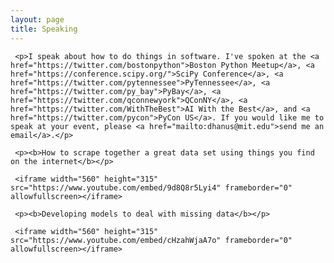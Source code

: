 ```yaml
---
layout: page
title: Speaking 
---
```


<div class="post">
     
     <p>I speak about how to do things in software. I've spoken at the <a href="https://twitter.com/bostonpython">Boston Python Meetup</a>, <a href="https://conference.scipy.org/">SciPy Conference</a>, <a href="https://twitter.com/pytennessee">PyTennessee</a>, <a href="https://twitter.com/py_bay">PyBay</a>, <a href="https://twitter.com/qconnewyork">QConNY</a>, <a href="https://twitter.com/WithTheBest">AI With the Best</a>, and <a href="https://twitter.com/pycon">PyCon US</a>. If you would like me to speak at your event, please <a href="mailto:dhanus@mit.edu">send me an email</a>.</p>

     <p><b>How to scrape together a great data set using things you find on the internet</b></p>

     <iframe width="560" height="315" src="https://www.youtube.com/embed/9d8Q8r5Lyi4" frameborder="0" allowfullscreen></iframe> 

     <p><b>Developing models to deal with missing data</b></p>

     <iframe width="560" height="315" src="https://www.youtube.com/embed/cHzahWjaA7o" frameborder="0" allowfullscreen></iframe> 

</div>

